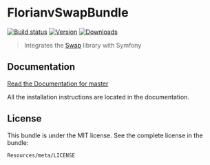 # FlorianvSwapBundle

[![Build status][travis-image]][travis-url]
[![Version][version-image]][version-url]
[![Downloads][downloads-image]][downloads-url]

> Integrates the [Swap](https://github.com/florianv/swap) library with Symfony

## Documentation

[Read the Documentation for master](https://github.com/florianv/FlorianvSwapBundle/blob/master/Resources/doc/index.md)

All the installation instructions are located in the documentation.

## License

This bundle is under the MIT license. See the complete license in the bundle:

```
Resources/meta/LICENSE
```

[travis-url]: https://travis-ci.org/florianv/symfony-swap
[travis-image]: http://img.shields.io/travis/florianv/symfony-swap.svg

[version-url]: https://packagist.org/packages/florianv/swap-bundle
[version-image]: http://img.shields.io/packagist/v/florianv/swap-bundle.svg

[downloads-url]: https://packagist.org/packages/florianv/swap-bundle
[downloads-image]: https://img.shields.io/packagist/dt/florianv/swap-bundle.svg
